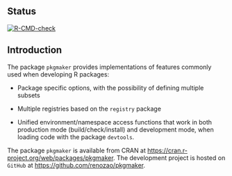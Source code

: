 ## Status

<!-- badges: start -->
  [![R-CMD-check](https://github.com/renozao/pkgmaker/actions/workflows/R-CMD-check.yaml/badge.svg)](https://github.com/renozao/pkgmaker/actions/workflows/R-CMD-check.yaml)
<!-- badges: end -->

## Introduction

The package `pkgmaker` provides implementations of features commonly used when developing R packages:

* Package specific options, with the possibility of defining multiple subsets

* Multiple registries based on the `registry` package

* Unified environment/namespace access functions that work in both production mode (build/check/install) 
and development mode, when loading code with the package `devtools`.   
 
The package `pkgmaker` is available from CRAN at https://cran.r-project.org/web/packages/pkgmaker.
The development project is hosted on `GitHub` at https://github.com/renozao/pkgmaker.
